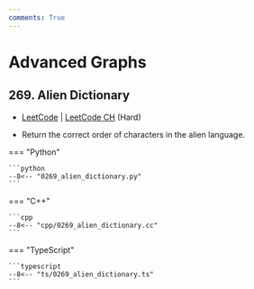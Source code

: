 ```yaml
---
comments: True
---
```


# Advanced Graphs

## 269. Alien Dictionary

-  [LeetCode](https://leetcode.com/problems/alien-dictionary/) | [LeetCode CH](https://leetcode.cn/problems/alien-dictionary/) (Hard)

-   Return the correct order of characters in the alien language.

=== "Python"

    ```python
    --8<-- "0269_alien_dictionary.py"
    ```

=== "C++"

    ```cpp
    --8<-- "cpp/0269_alien_dictionary.cc"
    ```

=== "TypeScript"

    ```typescript
    --8<-- "ts/0269_alien_dictionary.ts"
    ```
